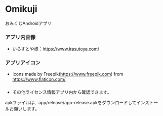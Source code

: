 # Omikuji
おみくじAndroidアプリ

### アプリ内画像
* いらすとや様：https://www.irasutoya.com/  
  
### アプリアイコン  
* Icons made by Freepik(https://www.freepik.com) from https://www.flaticon.com/  
  
#####  
* その他ライセンス情報アプリ内から確認できます。

apkファイルは、app/release/app-release.apkをダウンロードしてインストールお願いします。
